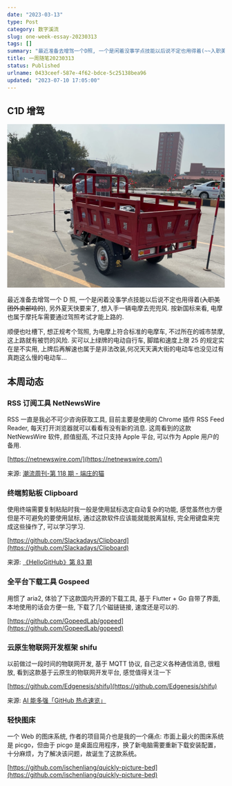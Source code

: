 ```yaml
---
date: "2023-03-13"
type: Post
category: 数字溪流
slug: one-week-essay-20230313
tags: []
summary: "最近准备去增驾一个D照, 一个是闲着没事学点技能以后说不定也用得着(~~入职美团外卖部啥的~~), 另外夏天快要来了, 想入手一辆电摩去兜兜风. 按新国标来看, 电摩也属于摩托车需要通过驾照考试才能上路的."
title: 一周随笔20230313
status: Published
urlname: 0433ceef-587e-4f62-bdce-5c25138bea96
updated: "2023-07-10 17:05:00"
---
```


## C1D 增驾

![](../../images/44b74a47b4211c7b583c0bb1d5730aa2.webp)

最近准备去增驾一个 D 照, 一个是闲着没事学点技能以后说不定也用得着(~~入职美团外卖部啥的~~), 另外夏天快要来了, 想入手一辆电摩去兜兜风. 按新国标来看, 电摩也属于摩托车需要通过驾照考试才能上路的.

顺便也吐槽下, 想正规考个驾照, 为电摩上符合标准的电摩车, 不过所在的城市禁摩, 这上路就有被罚的风险. 买可以上绿牌的电动自行车, 脚踏和速度上限 25 的规定实在是不实用, 上牌后再解速也属于是非法改装,何况天天满大街的电动车也没见过有真跑这么慢的电动车...

## 本周动态

### RSS 订阅工具 NetNewsWire

RSS 一直是我必不可少咨询获取工具, 目前主要是使用的 Chrome 插件 RSS Feed Reader, 每天打开浏览器就可以看看有没有新的消息. 这周看到的这款 NetNewsWire 软件, 颜值挺高, 不过只支持 Apple 平台, 可以作为 Apple 用户的备用.

[https://netnewswire.com/](https://netnewswire.com/)

来源: [潮流周刊-第 118 期 - 端庄的猫](https://weekly.tw93.fun/posts/118-%E7%AB%AF%E5%BA%84%E7%9A%84%E7%8C%AB/)

### 终端剪贴板 Clipboard

使用终端需要复制粘贴时我一般是使用鼠标选定自动复杂的功能, 感觉虽然也方便但是不可避免的要使用鼠标, 通过这款软件应该能就能脱离鼠标, 完全用键盘来完成这些操作了, 可以学习学习.

[https://github.com/Slackadays/Clipboard](https://github.com/Slackadays/Clipboard)

来源: [《HelloGitHub》第 83 期](https://www.cnblogs.com/xueweihan/p/17162624.html)

### 全平台下载工具 Gospeed

用惯了 aria2, 体验了下这款国内开源的下载工具, 基于 Flutter + Go 自带了界面, 本地使用的话会方便一些, 下载了几个磁链链接, 速度还是可以的.

[https://github.com/GopeedLab/gopeed](https://github.com/GopeedLab/gopeed)

### 云原生物联网开发框架 shifu

以前做过一段时间的物联网开发, 基于 MQTT 协议, 自己定义各种通信消息, 很粗放, 看到这款基于云原生的物联网开发平台, 感觉值得关注一下

[https://github.com/Edgenesis/shifu](https://github.com/Edgenesis/shifu)

来源: [AI 能多强「GitHub 热点速览」](https://www.cnblogs.com/xueweihan/p/17170574.html)

### 轻快图床

一个 Web 的图床系统, 作者的项目简介也是我的一个痛点: 市面上最火的图床系统是 picgo，但由于 picgo 是桌面应用程序，换了新电脑需要重新下载安装配置，十分麻烦，为了解决该问题，故诞生了这款系统。

[https://github.com/ischenliang/quickly-picture-bed](https://github.com/ischenliang/quickly-picture-bed)
